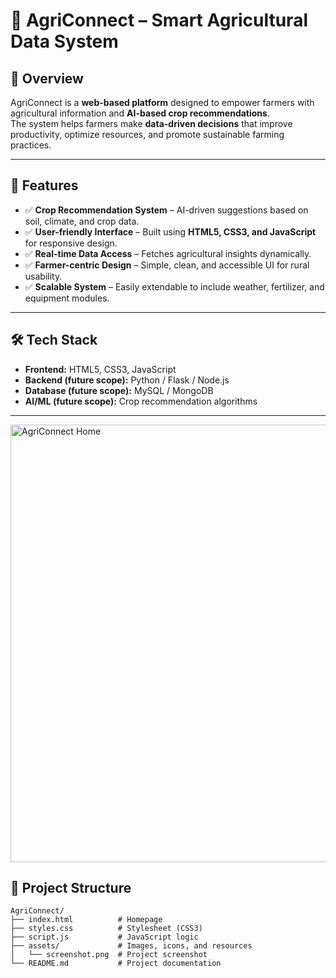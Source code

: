 # 🌱 AgriConnect – Smart Agricultural Data System  

## 📌 Overview  
AgriConnect is a **web-based platform** designed to empower farmers with agricultural information and **AI-based crop recommendations**.  
The system helps farmers make **data-driven decisions** that improve productivity, optimize resources, and promote sustainable farming practices.  

---

## 🚀 Features  
- ✅ **Crop Recommendation System** – AI-driven suggestions based on soil, climate, and crop data.  
- ✅ **User-friendly Interface** – Built using **HTML5, CSS3, and JavaScript** for responsive design.  
- ✅ **Real-time Data Access** – Fetches agricultural insights dynamically.  
- ✅ **Farmer-centric Design** – Simple, clean, and accessible UI for rural usability.  
- ✅ **Scalable System** – Easily extendable to include weather, fertilizer, and equipment modules.  

---

## 🛠️ Tech Stack  
- **Frontend:** HTML5, CSS3, JavaScript  
- **Backend (future scope):** Python / Flask / Node.js  
- **Database (future scope):** MySQL / MongoDB  
- **AI/ML (future scope):** Crop recommendation algorithms  

---
<img src="AgriConnect/Home/assets/images/Index.png" alt="AgriConnect Home" width="700"/>

## 📂 Project Structure  
```plaintext
AgriConnect/
├── index.html          # Homepage
├── styles.css          # Stylesheet (CSS3)
├── script.js           # JavaScript logic
├── assets/             # Images, icons, and resources
│   └── screenshot.png  # Project screenshot
└── README.md           # Project documentation
